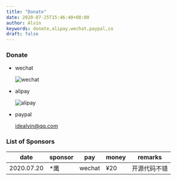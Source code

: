 ```yaml
---
title: "Donate"
date: 2020-07-25T15:46:40+08:00
author: Alvin
keywords: donate,alipay,wechat,paypal,co
draft: false
---
```


### Donate

- wechat

  ![wechat](/images/wx.png "wechat")

- alipay

  ![alipay](/images/zfb.png "alipay")

- paypal

  idealvin@qq.com


### List of Sponsors

|    date    |  sponsor  |   pay   |  money  |       remarks        |
|------------|-----------|---------|---------|----------------------|
| 2020.07.20 |   *鹰     |  wechat |  ¥20    |开源代码不错            |

